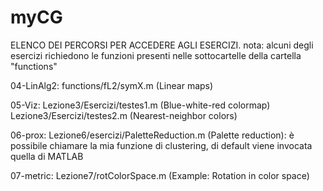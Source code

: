 # myCG

ELENCO DEI PERCORSI PER ACCEDERE AGLI ESERCIZI. 
nota: alcuni degli esercizi richiedono le funzioni presenti nelle sottocartelle della cartella "functions"

04-LinAlg2: functions/fL2/symX.m     (Linear maps)


05-Viz: Lezione3/Esercizi/testes1.m  (Blue-white-red colormap)
        Lezione3/Esercizi/testes2.m  (Nearest-neighbor colors)

06-prox: Lezione6/esercizi/PaletteReduction.m (Palette reduction): è possibile chiamare
                  la mia funzione di clustering, di default viene invocata quella di MATLAB

07-metric: Lezione7/rotColorSpace.m (Example: Rotation in color space)
